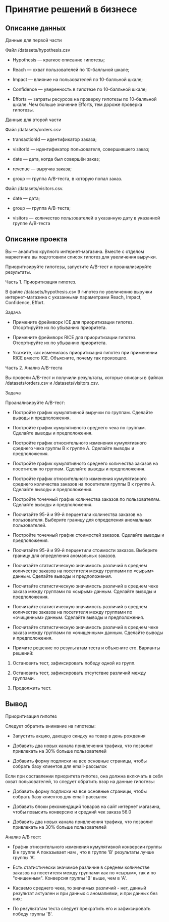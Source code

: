 # Принятие решений в бизнесе

## Описание данных

Данные для первой части

Файл /datasets/hypothesis.csv

- Hypothesis — краткое описание гипотезы;

- Reach — охват пользователей по 10-балльной шкале;

- Impact — влияние на пользователей по 10-балльной шкале;

- Confidence — уверенность в гипотезе по 10-балльной шкале;

- Efforts — затраты ресурсов на проверку гипотезы по 10-балльной шкале. Чем больше значение Efforts, тем дороже проверка гипотезы.

Данные для второй части

Файл /datasets/orders.csv

- transactionId — идентификатор заказа;

- visitorId — идентификатор пользователя, совершившего заказ;

- date — дата, когда был совершён заказ;

- revenue — выручка заказа;

- group — группа A/B-теста, в которую попал заказ.

Файл /datasets/visitors.csv.

- date — дата;

- group — группа A/B-теста;

- visitors — количество пользователей в указанную дату в указанной группе A/B-теста

## Описание проекта

Вы — аналитик крупного интернет-магазина. Вместе с отделом маркетинга вы подготовили список гипотез для увеличения выручки.

Приоритизируйте гипотезы, запустите A/B-тест и проанализируйте результаты. 

Часть 1. Приоритизация гипотез.

В файле /datasets/hypothesis.csv 9 гипотез по увеличению выручки интернет-магазина с указанными параметрами Reach, Impact, Confidence, Effort.

Задача

- Примените фреймворк ICE для приоритизации гипотез. Отсортируйте их по убыванию приоритета.

- Примените фреймворк RICE для приоритизации гипотез. Отсортируйте их по убыванию приоритета.

- Укажите, как изменилась приоритизация гипотез при применении RICE вместо ICE. Объясните, почему так произошло.

Часть 2. Анализ A/B-теста

Вы провели A/B-тест и получили результаты, которые описаны в файлах /datasets/orders.csv и /datasets/visitors.csv.

Задача

Проанализируйте A/B-тест:

- Постройте график кумулятивной выручки по группам. Сделайте выводы и предположения.

- Постройте график кумулятивного среднего чека по группам. Сделайте выводы и предположения.

- Постройте график относительного изменения кумулятивного среднего чека группы B к группе A. Сделайте выводы и предположения.

- Постройте график кумулятивного среднего количества заказов на посетителя по группам. Сделайте выводы и предположения.

- Постройте график относительного изменения кумулятивного среднего количества заказов на посетителя группы B к группе A. Сделайте выводы и предположения.

- Постройте точечный график количества заказов по пользователям. Сделайте выводы и предположения.

- Посчитайте 95-й и 99-й перцентили количества заказов на пользователя. Выберите границу для определения аномальных пользователей.

- Постройте точечный график стоимостей заказов. Сделайте выводы и предположения.

- Посчитайте 95-й и 99-й перцентили стоимости заказов. Выберите границу для определения аномальных заказов.

- Посчитайте статистическую значимость различий в среднем количестве заказов на посетителя между группами по «сырым» данным. Сделайте выводы и предположения.

- Посчитайте статистическую значимость различий в среднем чеке заказа между группами по «сырым» данным. Сделайте выводы и предположения.

- Посчитайте статистическую значимость различий в среднем количестве заказов на посетителя между группами по «очищенным» данным. Сделайте выводы и предположения.

- Посчитайте статистическую значимость различий в среднем чеке заказа между группами по «очищенным» данным. Сделайте выводы и предположения.

- Примите решение по результатам теста и объясните его. Варианты решений:

1. Остановить тест, зафиксировать победу одной из групп.

2. Остановить тест, зафиксировать отсутствие различий между группами.

3. Продолжить тест.

## Вывод

Приоритизация гипотез

Следует обратить внимание на гипотезы:

- Запустить акцию, дающую скидку на товар в день рождения

- Добавить два новых канала привлечения трафика, что позволит привлекать на 30% больше пользователей

- Добавить форму подписки на все основные страницы, чтобы собрать базу клиентов для email-рассылок

Если при составлении приоритета гипотез, она должна включать в себя охват пользователей, то следует обратить взор на данные гипотезы:

- Добавить форму подписки на все основные страницы, чтобы собрать базу клиентов для email-рассылок

- Добавить блоки рекомендаций товаров на сайт интернет магазина, чтобы повысить конверсию и средний чек заказа 56.0

- Добавить два новых канала привлечения трафика, что позволит привлекать на 30% больше пользователей

Анализ А/В тест:

- График относительного изменения кумулятивной конверсии группы B к группе A показывает нам , что в группе 'B' результаты лучше группы 'А'.

- Есть статистически значимое различие в среднем количестве заказов на посетителя между группами как по «сырым», так и по "очищенным". Конверсия группы 'В' выше, чем в 'А'.

- Касаемо среднего чека, то значимых различий - нет, данный результат актуален и при данных с аномалиями, и при данных без них;

- По результатам теста следует прекратить его и зафиксировать победу группы 'B'.
